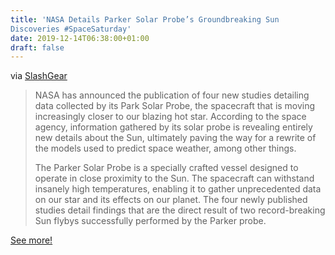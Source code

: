 ```yaml
---
title: 'NASA Details Parker Solar Probe’s Groundbreaking Sun
Discoveries #SpaceSaturday'
date: 2019-12-14T06:38:00+01:00
draft: false
---
```


via [SlashGear](https://www.slashgear.com/nasa-details-parker-solar-probes-groundbreaking-sun-discoveries-04602283/)

> NASA has announced the publication of four new studies detailing data collected by its Park Solar Probe, the spacecraft that is moving increasingly closer to our blazing hot star. According to the space agency, information gathered by its solar probe is revealing entirely new details about the Sun, ultimately paving the way for a rewrite of the models used to predict space weather, among other things.
> 
> The Parker Solar Probe is a specially crafted vessel designed to operate in close proximity to the Sun. The spacecraft can withstand insanely high temperatures, enabling it to gather unprecedented data on our star and its effects on our planet. The four newly published studies detail findings that are the direct result of two record-breaking Sun flybys successfully performed by the Parker probe.

[See more!](https://www.slashgear.com/nasa-details-parker-solar-probes-groundbreaking-sun-discoveries-04602283/)